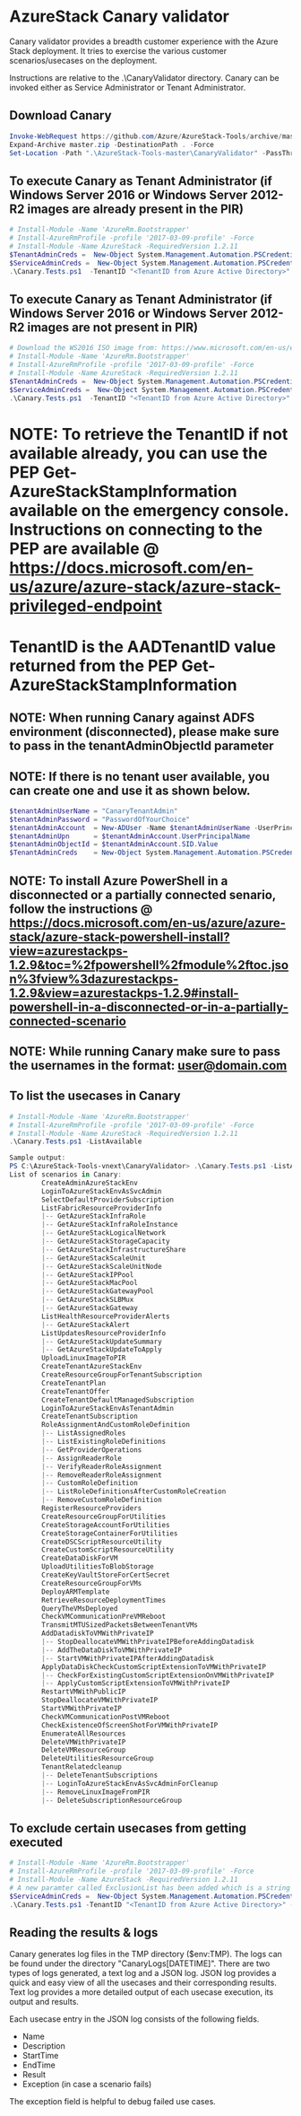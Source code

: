 # AzureStack Canary validator
Canary validator provides a breadth customer experience with the Azure Stack deployment. It tries to exercise the various customer scenarios/usecases on the deployment. 

Instructions are relative to the .\CanaryValidator directory.
Canary can be invoked either as Service Administrator or Tenant Administrator.

## Download Canary

```powershell
Invoke-WebRequest https://github.com/Azure/AzureStack-Tools/archive/master.zip -OutFile master.zip
Expand-Archive master.zip -DestinationPath . -Force
Set-Location -Path ".\AzureStack-Tools-master\CanaryValidator" -PassThru
```

## To execute Canary as Tenant Administrator (if Windows Server 2016 or Windows Server 2012-R2 images are already present in the PIR)

```powershell
# Install-Module -Name 'AzureRm.Bootstrapper'
# Install-AzureRmProfile -profile '2017-03-09-profile' -Force
# Install-Module -Name AzureStack -RequiredVersion 1.2.11
$TenantAdminCreds =  New-Object System.Management.Automation.PSCredential "tenantadminuser@contoso.com", (ConvertTo-SecureString "<Tenant Admin password>" -AsPlainText -Force)
$ServiceAdminCreds =  New-Object System.Management.Automation.PSCredential "serviceadmin@contoso.com", (ConvertTo-SecureString "<Service Admin password>" -AsPlainText -Force)
.\Canary.Tests.ps1  -TenantID "<TenantID from Azure Active Directory>" -AdminArmEndpoint "<Administrative ARM endpoint>" -ServiceAdminCredentials $ServiceAdminCreds -TenantArmEndpoint "<Tenant ARM endpoint>" -TenantAdminCredentials $TenantAdminCreds
```

## To execute Canary as Tenant Administrator (if Windows Server 2016 or Windows Server 2012-R2 images are not present in PIR)

```powershell
# Download the WS2016 ISO image from: https://www.microsoft.com/en-us/evalcenter/evaluate-windows-server-2016, and place it on your local machine
# Install-Module -Name 'AzureRm.Bootstrapper'
# Install-AzureRmProfile -profile '2017-03-09-profile' -Force
# Install-Module -Name AzureStack -RequiredVersion 1.2.11
$TenantAdminCreds =  New-Object System.Management.Automation.PSCredential "tenantadminuser@contoso.com", (ConvertTo-SecureString "<Tenant Admin password>" -AsPlainText -Force)
$ServiceAdminCreds =  New-Object System.Management.Automation.PSCredential "serviceadmin@contoso.com", (ConvertTo-SecureString "<Service Admin password>" -AsPlainText -Force)
.\Canary.Tests.ps1  -TenantID "<TenantID from Azure Active Directory>" -AdminArmEndpoint "<Administrative ARM endpoint>" -ServiceAdminCredentials $ServiceAdminCreds -TenantArmEndpoint "<Tenant ARM endpoint>" -TenantAdminCredentials $TenantAdminCreds -WindowsISOPath "<path where the WS2016 ISO is present>"
```

# NOTE: To retrieve the TenantID if not available already, you can use the PEP Get-AzureStackStampInformation available on the emergency console. Instructions on connecting to the PEP are available @ https://docs.microsoft.com/en-us/azure/azure-stack/azure-stack-privileged-endpoint
# TenantID is the AADTenantID value returned from the PEP Get-AzureStackStampInformation

## NOTE: When running Canary against ADFS environment (disconnected), please make sure to pass in the tenantAdminObjectId parameter
## NOTE: If there is no tenant user available, you can create one and use it as shown below.
```powershell
$tenantAdminUserName = "CanaryTenantAdmin"
$tenantAdminPassword = "PasswordOfYourChoice"
$tenantAdminAccount  = New-ADUser -Name $tenantAdminUserName -UserPrincipalName "$tenantAdminUserName@$env:USERDNSDOMAIN" -AccountPassword $tenantAdminPassword -ChangePasswordAtLogin $false -Enabled $true -PasswordNeverExpires $true -PassThru
$tenantAdminUpn      = $tenantAdminAccount.UserPrincipalName
$tenantAdminObjectId = $tenantAdminAccount.SID.Value
$TenantAdminCreds    = New-Object System.Management.Automation.PSCredential $tenantAdminUpn, (ConvertTo-SecureString $tenantAdminPassword -AsPlainText -Force)
```
## NOTE: To install Azure PowerShell in a disconnected or a partially connected senario, follow the instructions @ https://docs.microsoft.com/en-us/azure/azure-stack/azure-stack-powershell-install?view=azurestackps-1.2.9&toc=%2fpowershell%2fmodule%2ftoc.json%3fview%3dazurestackps-1.2.9&view=azurestackps-1.2.9#install-powershell-in-a-disconnected-or-in-a-partially-connected-scenario

## NOTE: While running Canary make sure to pass the usernames in the format: user@domain.com

## To list the usecases in Canary

```powershell
# Install-Module -Name 'AzureRm.Bootstrapper'
# Install-AzureRmProfile -profile '2017-03-09-profile' -Force
# Install-Module -Name AzureStack -RequiredVersion 1.2.11
.\Canary.Tests.ps1 -ListAvailable

Sample output:
PS C:\AzureStack-Tools-vnext\CanaryValidator> .\Canary.Tests.ps1 -ListAvailable
List of scenarios in Canary:
        CreateAdminAzureStackEnv
        LoginToAzureStackEnvAsSvcAdmin
        SelectDefaultProviderSubscription
        ListFabricResourceProviderInfo
        |-- GetAzureStackInfraRole
        |-- GetAzureStackInfraRoleInstance
        |-- GetAzureStackLogicalNetwork
        |-- GetAzureStackStorageCapacity
        |-- GetAzureStackInfrastructureShare
        |-- GetAzureStackScaleUnit
        |-- GetAzureStackScaleUnitNode
        |-- GetAzureStackIPPool
        |-- GetAzureStackMacPool
        |-- GetAzureStackGatewayPool
        |-- GetAzureStackSLBMux
        |-- GetAzureStackGateway
        ListHealthResourceProviderAlerts
        |-- GetAzureStackAlert
        ListUpdatesResourceProviderInfo
        |-- GetAzureStackUpdateSummary
        |-- GetAzureStackUpdateToApply
        UploadLinuxImageToPIR
        CreateTenantAzureStackEnv
        CreateResourceGroupForTenantSubscription
        CreateTenantPlan
        CreateTenantOffer
        CreateTenantDefaultManagedSubscription
        LoginToAzureStackEnvAsTenantAdmin
        CreateTenantSubscription
        RoleAssignmentAndCustomRoleDefinition
        |-- ListAssignedRoles
        |-- ListExistingRoleDefinitions
        |-- GetProviderOperations
        |-- AssignReaderRole
        |-- VerifyReaderRoleAssignment
        |-- RemoveReaderRoleAssignment
        |-- CustomRoleDefinition
        |-- ListRoleDefinitionsAfterCustomRoleCreation
        |-- RemoveCustomRoleDefinition
        RegisterResourceProviders
        CreateResourceGroupForUtilities
        CreateStorageAccountForUtilities
        CreateStorageContainerForUtilities
        CreateDSCScriptResourceUtility
        CreateCustomScriptResourceUtility
        CreateDataDiskForVM
        UploadUtilitiesToBlobStorage
        CreateKeyVaultStoreForCertSecret
        CreateResourceGroupForVMs
        DeployARMTemplate
        RetrieveResourceDeploymentTimes
        QueryTheVMsDeployed
        CheckVMCommunicationPreVMReboot
        TransmitMTUSizedPacketsBetweenTenantVMs
        AddDatadiskToVMWithPrivateIP
        |-- StopDeallocateVMWithPrivateIPBeforeAddingDatadisk
        |-- AddTheDataDiskToVMWithPrivateIP
        |-- StartVMWithPrivateIPAfterAddingDatadisk
        ApplyDataDiskCheckCustomScriptExtensionToVMWithPrivateIP
        |-- CheckForExistingCustomScriptExtensionOnVMWithPrivateIP
        |-- ApplyCustomScriptExtensionToVMWithPrivateIP
        RestartVMWithPublicIP
        StopDeallocateVMWithPrivateIP
        StartVMWithPrivateIP
        CheckVMCommunicationPostVMReboot
        CheckExistenceOfScreenShotForVMWithPrivateIP
        EnumerateAllResources
        DeleteVMWithPrivateIP
        DeleteVMResourceGroup
        DeleteUtilitiesResourceGroup
        TenantRelatedcleanup
        |-- DeleteTenantSubscriptions
        |-- LoginToAzureStackEnvAsSvcAdminForCleanup
        |-- RemoveLinuxImageFromPIR
        |-- DeleteSubscriptionResourceGroup
```

## To exclude certain usecases from getting executed

```powershell
# Install-Module -Name 'AzureRm.Bootstrapper'
# Install-AzureRmProfile -profile '2017-03-09-profile' -Force
# Install-Module -Name AzureStack -RequiredVersion 1.2.11
# A new paramter called ExclusionList has been added which is a string array. Pass in the list of usecases you don't want to execute to this parameter.
$ServiceAdminCreds =  New-Object System.Management.Automation.PSCredential "<Service Admin username>", (ConvertTo-SecureString "<Service Admin password>" -AsPlainText -Force)
.\Canary.Tests.ps1 -TenantID "<TenantID from Azure Active Directory>" -AdminArmEndpoint "<Administrative ARM endpoint>" -ServiceAdminCredentials $ServiceAdminCreds -ExclusionList "ListFabricResourceProviderInfo","ListUpdateResourceProviderInfo"
```

## Reading the results & logs

Canary generates log files in the TMP directory ($env:TMP). The logs can be found under the directory "CanaryLogs[DATETIME]". There are two types of logs generated, a text log and a JSON log. JSON log provides a quick and easy view of all the usecases and their corresponding results. Text log provides a more detailed output of each usecase execution, its output and results.

Each usecase entry in the JSON log consists of the following fields.

- Name
- Description
- StartTime
- EndTime
- Result
- Exception (in case a scenario fails)

The exception field is helpful to debug failed use cases.
